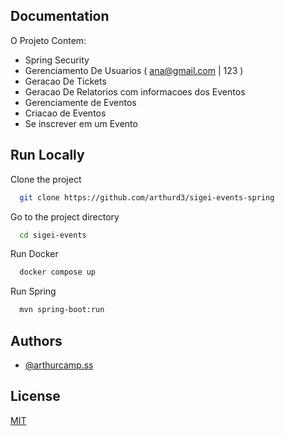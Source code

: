 
## Documentation

O Projeto Contem: 
  - Spring Security
  - Gerenciamento De Usuarios ( ana@gmail.com |  123 )
  - Geracao De Tickets
  - Geracao De Relatorios com informacoes dos Eventos
  - Gerenciamente de Eventos 
  - Criacao de Eventos
  - Se inscrever em um Evento

## Run Locally

Clone the project

```bash
  git clone https://github.com/arthurd3/sigei-events-spring
```

Go to the project directory

```bash
  cd sigei-events
```

Run Docker

```bash
  docker compose up
```

Run Spring

```bash
  mvn spring-boot:run
```


## Authors

- [@arthurcamp.ss](https://www.github.com/arthurd3)


## License

[MIT](https://github.com/arthurd3/sigei-events-spring/blob/main/LICENSE)

